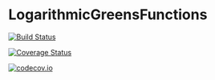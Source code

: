 # LogarithmicGreensFunctions

[![Build Status](https://travis-ci.org/ettersi/LogarithmicGreensFunctions.jl.svg?branch=master)](https://travis-ci.org/ettersi/LogarithmicGreensFunctions.jl)

[![Coverage Status](https://coveralls.io/repos/ettersi/LogarithmicGreensFunctions.jl/badge.svg?branch=master&service=github)](https://coveralls.io/github/ettersi/LogarithmicGreensFunctions.jl?branch=master)

[![codecov.io](http://codecov.io/github/ettersi/LogarithmicGreensFunctions.jl/coverage.svg?branch=master)](http://codecov.io/github/ettersi/LogarithmicGreensFunctions.jl?branch=master)
